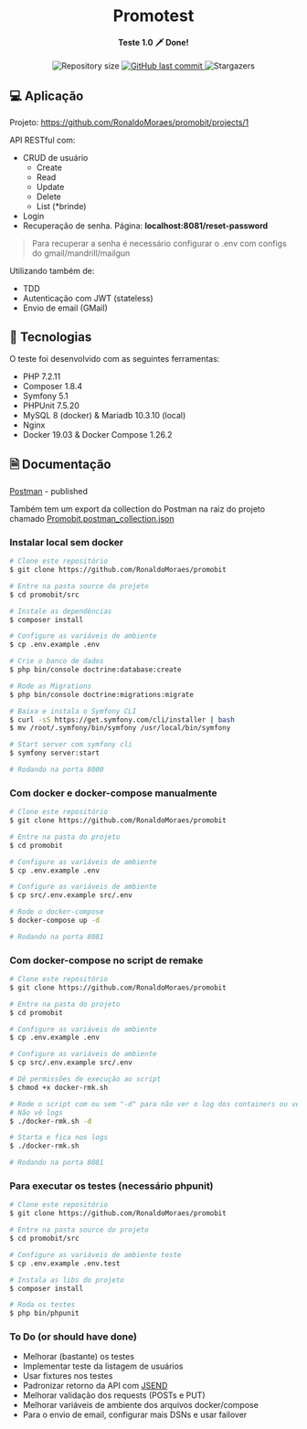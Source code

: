 <h1 align="center">
    Promotest
</h1>

<h4 align="center"> 
	Teste 1.0 🗡️ Done!
</h4>
<p align="center">	
	
  <img alt="Repository size" src="https://img.shields.io/github/repo-size/RonaldoMoraes/promobit">
    
  
  <a href="https://github.com/RonaldoMoraes/promobit/commits/master">
    <img alt="GitHub last commit" src="https://img.shields.io/github/last-commit/RonaldoMoraes/promobit">
  </a>

  <a>
    <img alt="Stargazers" src="https://img.shields.io/github/stars/RonaldoMoraes/promobit?style=social">
  </a>
</p>

## 💻 Aplicação

Projeto: https://github.com/RonaldoMoraes/promobit/projects/1

API RESTful com:

- CRUD de usuário
  - Create
  - Read
  - Update
  - Delete
  - List (*brinde)
- Login
- Recuperação de senha. Página: **localhost:8081/reset-password**
 > Para recuperar a senha é necessário configurar o .env com configs do gmail/mandrill/mailgun

Utilizando também de:
- TDD
- Autenticação com JWT (stateless)
- Envio de email (GMail)

## :rocket: Tecnologias

O teste foi desenvolvido com as seguintes ferramentas:

- PHP 7.2.11
- Composer 1.8.4
- Symfony 5.1
- PHPUnit 7.5.20
- MySQL 8 (docker) & Mariadb 10.3.10 (local)
- Nginx
- Docker 19.03 & Docker Compose 1.26.2

## 🗎 Documentação

[Postman](https://documenter.getpostman.com/view/3747276/TVCgxS4X) - published

Também tem um export da collection do Postman na raiz do projeto chamado [Promobit.postman_collection.json](https://github.com/RonaldoMoraes/promobit/blob/master/Promobit.postman_collection.json)

### Instalar local sem docker 

```bash
# Clone este repositório
$ git clone https://github.com/RonaldoMoraes/promobit

# Entre na pasta source do projeto
$ cd promobit/src

# Instale as dependências
$ composer install

# Configure as variáveis de ambiente
$ cp .env.example .env

# Crie o banco de dados
$ php bin/console doctrine:database:create

# Rode as Migrations
$ php bin/console doctrine:migrations:migrate

# Baixa e instala o Symfony CLI
$ curl -sS https://get.symfony.com/cli/installer | bash
$ mv /root/.symfony/bin/symfony /usr/local/bin/symfony

# Start server com symfony cli
$ symfony server:start

# Rodando na porta 8000
```

### Com docker e docker-compose manualmente

```bash
# Clone este repositório
$ git clone https://github.com/RonaldoMoraes/promobit

# Entre na pasta do projeto
$ cd promobit

# Configure as variáveis de ambiente
$ cp .env.example .env

# Configure as variáveis de ambiente
$ cp src/.env.example src/.env

# Rode o docker-compose
$ docker-compose up -d

# Rodando na porta 8081
```

### Com docker-compose no script de remake

```bash
# Clone este repositório
$ git clone https://github.com/RonaldoMoraes/promobit

# Entre na pasta do projeto
$ cd promobit

# Configure as variáveis de ambiente
$ cp .env.example .env

# Configure as variáveis de ambiente
$ cp src/.env.example src/.env

# Dê permissões de execução ao script
$ chmod +x docker-rmk.sh

# Rode o script com ou sem "-d" para não ver o log dos containers ou ver, respectivamente
# Não vê logs
$ ./docker-rmk.sh -d

# Starta e fica nos logs
$ ./docker-rmk.sh

# Rodando na porta 8081
```

### Para executar os testes (necessário phpunit)

```bash
# Clone este repositório
$ git clone https://github.com/RonaldoMoraes/promobit

# Entre na pasta source do projeto
$ cd promobit/src

# Configure as variáveis de ambiente teste
$ cp .env.example .env.test

# Instala as libs do projeto
$ composer install

# Roda os testes
$ php bin/phpunit
```

### To Do (or should have done)
- Melhorar (bastante) os testes
- Implementar teste da listagem de usuários
- Usar fixtures nos testes
- Padronizar retorno da API com [JSEND](https://github.com/omniti-labs/jsend)
- Melhorar validação dos requests (POSTs e PUT)
- Melhorar variáveis de ambiente dos arquivos docker/compose
- Para o envio de email, configurar mais DSNs e usar failover
